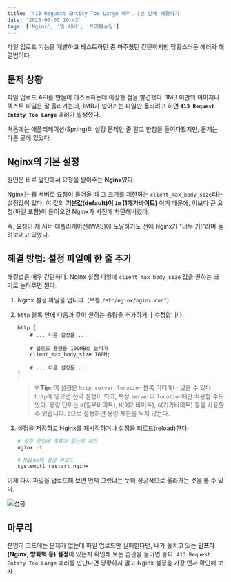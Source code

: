 ```yaml
---
title: '413 Request Entity Too Large 에러, 1분 만에 해결하기'
date: '2025-07-03 10:43'
tags: ['Nginx', '웹 서버', '트러블슈팅']
---
```


파일 업로드 기능을 개발하고 테스트하던 중 마주쳤던 간단하지만 당황스러운 에러와 해결법이다.

## 문제 상황

파일 업로드 API를 만들어 테스트하는데 이상한 점을 발견했다. 1MB 미만의 이미지나 텍스트 파일은 잘 올라가는데, 1MB가 넘어가는 파일만 올리려고 하면 **`413 Request Entity Too Large`** 에러가 발생했다.

처음에는 애플리케이션(Spring)의 설정 문제인 줄 알고 한참을 들여다봤지만, 문제는 다른 곳에 있었다.

## Nginx의 기본 설정

원인은 바로 앞단에서 요청을 받아주는 **Nginx**였다.

Nginx는 웹 서버로 요청이 들어올 때 그 크기를 제한하는 `client_max_body_size`라는 설정값이 있다. 이 값의 **기본값(default)이 `1m` (1메가바이트)** 이기 때문에, 이보다 큰 요청(파일 포함)이 들어오면 Nginx가 사전에 차단해버렸다.

즉, 요청이 제 서버 애플리케이션(WAS)에 도달하기도 전에 Nginx가 "너무 커!"라며 돌려보내고 있었다.

## 해결 방법: 설정 파일에 한 줄 추가

해결법은 매우 간단하다. Nginx 설정 파일에 `client_max_body_size` 값을 원하는 크기로 늘려주면 된다.

1.  Nginx 설정 파일을 엽니다. (보통 `/etc/nginx/nginx.conf`)

2.  `http` 블록 안에 다음과 같이 원하는 용량을 추가하거나 수정합니다.

    ```nginx
    http {
        # ... 다른 설정들 ...

        # 업로드 용량을 100MB로 늘리기
        client_max_body_size 100M;

        # ... 다른 설정들 ...
    }
    ```

    > **💡 Tip:** 이 설정은 `http`, `server`, `location` 블록 어디에나 넣을 수 있다. `http`에 넣으면 전역 설정이 되고, 특정 `server`나 `location`에만 적용할 수도 있다. 용량 단위는 `K`(킬로바이트), `M`(메가바이트), `G`(기가바이트) 등을 사용할 수 있습니다. `0`으로 설정하면 용량 제한을 두지 않는다.

3.  설정을 저장하고 Nginx를 재시작하거나 설정을 리로드(reload)한다.

    ```bash
    # 설정 문법에 오류가 없는지 체크
    nginx -t

    # Nginx에 설정 리로드
    systemctl restart nginx
    ```

이제 다시 파일을 업로드해 보면 언제 그랬냐는 듯이 성공적으로 올라가는 것을 볼 수 있다.

![성공](../images/nginx_fileupload_error/nginx_fileupload_2.png)

## 마무리

분명히 코드에는 문제가 없는데 파일 업로드만 실패한다면, 내가 놓치고 있는 **인프라(Nginx, 방화벽 등) 설정**이 있는지 확인해 보는 습관을 들이면 좋다. `413 Request Entity Too Large` 에러를 만난다면 당황하지 말고 Nginx 설정을 가장 먼저 확인해 보자